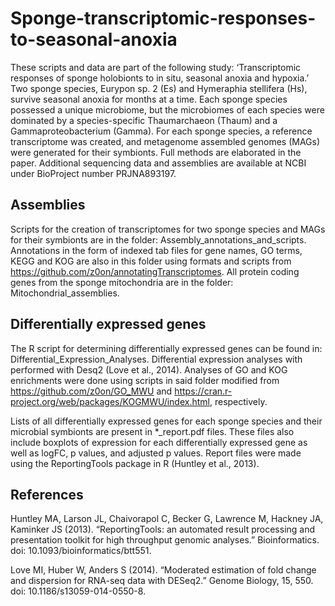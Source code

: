 # Sponge-transcriptomic-responses-to-seasonal-anoxia

These scripts and data are part of the following study: 
‘Transcriptomic responses of sponge holobionts to in situ, seasonal anoxia and hypoxia.’
Two sponge species, Eurypon sp. 2 (Es) and Hymeraphia stellifera (Hs), survive seasonal anoxia for months at a time. Each sponge species possessed a unique microbiome, but the microbiomes of each species were dominated by a species-specific Thaumarchaeon (Thaum) and a Gammaproteobacterium (Gamma). For each sponge species, a reference transcriptome was created, and metagenome assembled genomes (MAGs) were generated for their symbionts. Full methods are elaborated in the paper. 
Additional sequencing data and assemblies are available at NCBI under BioProject number PRJNA893197.

## Assemblies 
Scripts for the creation of transcriptomes for two sponge species and MAGs for their symbionts are in the folder: Assembly_annotations_and_scripts. Annotations in the form of indexed tab files for gene names, GO terms, KEGG and KOG are also in this folder using formats and scripts from https://github.com/z0on/annotatingTranscriptomes. All protein coding genes from the sponge mitochondria are in the folder: Mitochondrial_assemblies.

## Differentially expressed genes 
The R script for determining differentially expressed genes can be found in: Differential_Expression_Analyses. Differential expression analyses with performed with Desq2 (Love et al., 2014). Analyses of GO and KOG enrichments were done using scripts in said folder modified from https://github.com/z0on/GO_MWU and https://cran.r-project.org/web/packages/KOGMWU/index.html, respectively.

Lists of all differentially expressed genes for each sponge species and their microbial symbionts are present in *_report.pdf files. These files also include boxplots of expression for each differentially expressed gene as well as logFC, p values, and adjusted p values. Report files were made using the ReportingTools package in R (Huntley et al., 2013).

## References
Huntley MA, Larson JL, Chaivorapol C, Becker G, Lawrence M, Hackney JA, Kaminker JS (2013). “ReportingTools: an automated result processing and presentation toolkit for high throughput genomic analyses.” Bioinformatics. doi: 10.1093/bioinformatics/btt551.

Love MI, Huber W, Anders S (2014). “Moderated estimation of fold change and dispersion for RNA-seq data with DESeq2.” Genome Biology, 15, 550. doi: 10.1186/s13059-014-0550-8.
